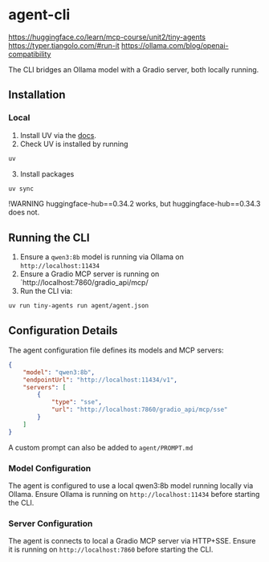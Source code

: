 # agent-cli
https://huggingface.co/learn/mcp-course/unit2/tiny-agents
https://typer.tiangolo.com/#run-it
https://ollama.com/blog/openai-compatibility


The CLI bridges an Ollama model with a Gradio server, both locally running.

## Installation

### Local
1. Install UV via the [docs](https://docs.astral.sh/uv/getting-started/installation/).
2. Check UV is installed by running 
```bash
uv
```
3. Install packages 
```bash
uv sync
```
!WARNING huggingface-hub==0.34.2 works, but huggingface-hub==0.34.3 does not.

## Running the CLI
1. Ensure a `qwen3:8b` model is running via Ollama on `http://localhost:11434`
2. Ensure a Gradio MCP server is running on `http://localhost:7860/gradio_api/mcp/
3. Run the CLI via:
```bash
uv run tiny-agents run agent/agent.json
```

## Configuration Details
The agent configuration file defines its models and MCP servers:
```json
{
	"model": "qwen3:8b",
	"endpointUrl": "http://localhost:11434/v1",
	"servers": [
		{
			"type": "sse",
			"url": "http://localhost:7860/gradio_api/mcp/sse"
		}
	]
}
```
A custom prompt can also be added to `agent/PROMPT.md`

### Model Configuration
The agent is configured to use a local qwen3:8b model running locally via Ollama.
Ensure Ollama is running on `http://localhost:11434` before starting the CLI.

### Server Configuration
The agent is connects to local a Gradio MCP server via HTTP+SSE.
Ensure it is running on `http://localhost:7860` before starting the CLI.
